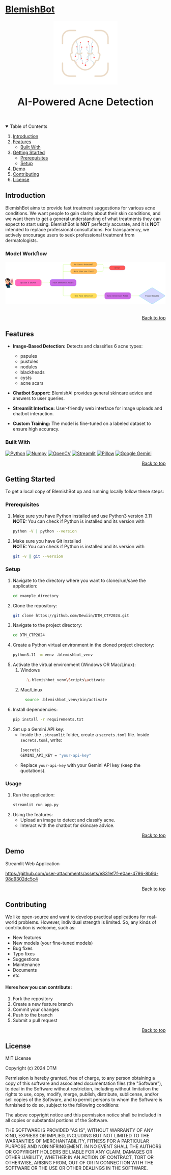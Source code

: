 <a name="readme-top"></a>

# [BlemishBot](https://blemishbot.streamlit.app/)

<div style='text-align:center'>
  <img src="page_images/homepage.png" alt='logo' width=200>
  <p style='font-size:32px; font-weight: 600'>AI-Powered Acne Detection</p>
</div> <br>

<details open>
<summary>Table of Contents</summary>
<ol>
  <li>
    <a href="#introduction">Introduction</a>
  </li>
  <li>
    <a href="#features">Features</a>
    <ul>
      <li>
        <a href="#built-with">Built With</a>
      </li>
    </ul>
  </li>
  <li>
    <a href="#getting-started">Getting Started</a>
    <ul>
      <li><a href="#prerequisites">Prerequisites</a></li>
      <li><a href="#setup">Setup</a></li>
    </ul>
  </li>
  <li><a href="#demo">Demo</a></li>
  <li><a href="#contributing">Contributing</a></li>
  <li><a href="#license">License</a></li>
</ol>
</details>

## Introduction
BlemishBot aims to provide fast treatment suggestions for various acne conditions. We want people to gain clarity about their skin conditions, and we want them to get a general understanding of what treatments they can expect to start using. BlemishBot is **NOT** perfectly accurate, and it is **NOT** intended to replace professional consultations. For transparency, we actively encourage users to seek professional treatment from dermatologists.

### Model Workflow
<div align="center">
  <img src="page_images/flowchart.png" alt='flowchart'>
</div> <br>
<p align="right"><a href="#readme-top">Back to top</a></p>

## Features
* **Image-Based Detection:** Detects and classifies 6 acne types: 
  - papules
  - pustules 
  - nodules 
  - blackheads
  - cysts
  - acne scars

* **Chatbot Support:** BlemishAI provides general skincare advice and answers to user queries.
* **Streamlit Interface:** User-friendly web interface for image uploads and chatbot interaction.
* **Custom Training:** The model is fine-tuned on a labeled dataset to ensure high accuracy.

### Built With
[![Python][Python]][Python-url]
[![Numpy][Numpy]][Numpy-url]
[![OpenCV][OpenCV]][OpenCV-url]
[![Streamlit][Streamlit]][Streamlit-url]
[![Pillow][Pillow]][Pillow-url]
[![Google Gemini][Gemini]][Gemini-url]

<p align="right"><a href="#readme-top">Back to top</a></p>


## Getting Started
To get a local copy of BlemishBot up and running locally follow these steps:  

### Prerequisites
1. Make sure you have Python installed and use Python3 version 3.11 
**NOTE:** You can check if Python is installed and its version with 
    ```sh
    python -V | python --version
    ```
2. Make sure you have Git installed  
**NOTE:** You can check if Python is installed and its version with
    ```sh
    git -v | git --version
    ```

### Setup
1. Navigate to the directory where you want to clone/run/save the application:
    ```sh
    cd example_directory
    ```
2. Clone the repository:
    ```sh
    git clone https://github.com/Dewiin/DTM_CTP2024.git
    ```
3. Navigate to the project directory:
    ```sh
    cd DTM_CTP2024
    ```
4. Create a Python virtual environment in the cloned project directory:
    ```sh
    python3.11 -m venv .blemishbot_venv
    ```
5. Activate the virtual environment (Windows OR Mac/Linux):
    1. Windows
        ```sh
          .\.blemishbot_venv\Scripts\activate
        ```
    2. Mac/Linux
        ```sh
          source .blemishbot_venv/bin/activate
        ```
6. Install dependencies:
    ```sh
    pip install -r requirements.txt
    ```
7. Set up a Gemini API key:
    - Inside the ``.streamlit`` folder, create a ``secrets.toml`` file. Inside ``secrets.toml``, write:
        ```sh
        [secrets]
        GEMINI_API_KEY = "your-api-key"
        ```
    - Replace ``your-api-key`` with your Gemini API key (keep the quotations).

### Usage
1. Run the application:
    ```sh
    streamlit run app.py
    ```
2. Using the features:
    - Upload an image to detect and classify acne.
    - Interact with the chatbot for skincare advice.

<p align="right"><a href="#readme-top">Back to top</a></p>


## Demo
Streamlit Web Application  

https://github.com/user-attachments/assets/e831ef7f-e0ae-4796-8b9d-98d9302dc5c4



<p align="right"><a href="#readme-top">Back to top</a></p>


## Contributing
We like open-source and want to develop practical applications for real-world problems. However, individual strength is limited. So, any kinds of contribution is welcome, such as:
- New features
- New models (your fine-tuned models)
- Bug fixes
- Typo fixes
- Suggestions
- Maintenance
- Documents
- etc

#### Heres how you can contribute:
1. Fork the repository
2. Create a new feature branch
3. Commit your changes 
4. Push to the branch 
5. Submit a pull request

<p align="right"><a href="#readme-top">Back to top</a></p>


## License
MIT License

Copyright (c) 2024 DTM

Permission is hereby granted, free of charge, to any person obtaining a copy
of this software and associated documentation files (the "Software"), to deal
in the Software without restriction, including without limitation the rights
to use, copy, modify, merge, publish, distribute, sublicense, and/or sell
copies of the Software, and to permit persons to whom the Software is
furnished to do so, subject to the following conditions:

The above copyright notice and this permission notice shall be included in all
copies or substantial portions of the Software.

THE SOFTWARE IS PROVIDED "AS IS", WITHOUT WARRANTY OF ANY KIND, EXPRESS OR
IMPLIED, INCLUDING BUT NOT LIMITED TO THE WARRANTIES OF MERCHANTABILITY,
FITNESS FOR A PARTICULAR PURPOSE AND NONINFRINGEMENT. IN NO EVENT SHALL THE
AUTHORS OR COPYRIGHT HOLDERS BE LIABLE FOR ANY CLAIM, DAMAGES OR OTHER
LIABILITY, WHETHER IN AN ACTION OF CONTRACT, TORT OR OTHERWISE, ARISING FROM,
OUT OF OR IN CONNECTION WITH THE SOFTWARE OR THE USE OR OTHER DEALINGS IN THE
SOFTWARE.




[Python]: https://img.shields.io/badge/python-FFDE57?style=for-the-badge&logo=python&logoColor=4584B6
[Python-url]: https://www.python.org/

[Numpy]: https://img.shields.io/badge/numpy-%23013243.svg?style=for-the-badge&logo=numpy&logoColor=white
[Numpy-url]: https://numpy.org/

[OpenCV]: https://img.shields.io/badge/opencv-000000?style=for-the-badge&logo=opencv&logoColor=00ff00
[OpenCV-url]: https://opencv.org/

[Streamlit]: https://img.shields.io/badge/streamlit-ffffff?style=for-the-badge&logo=streamlit&logoColor=ff0000
[Streamlit-url]: https://streamlit.io/

[Pillow]: https://img.shields.io/badge/pillow-000000?style=for-the-badge&logo=pillow
[Pillow-url]: https://pillow.readthedocs.io/en/stable/

[Gemini]: https://img.shields.io/badge/Google%20Gemini-886FBF?style=for-the-badge&logo=googlegemini&logoColor=fff
[Gemini-url]: https://gemini.google.com/app

